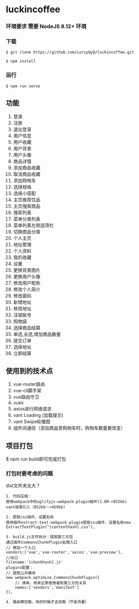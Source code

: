 # luckincoffee

### 环境要求 需要 NodeJS 8.12+ 环境

### 下载

```
$ git clone https://github.com/LurzyQyQ/luckincoffee.git

$ npm install
```

### 运行
```
$ npm run serve
```
## 功能
1. 登录  
2. 注册  
3. 退出登录  
4. 用户信息   
5. 用户收藏   
6. 用户背景    
7. 用户头像  
8. 商品详情    
9. 添加商品收藏   
10. 取消商品收藏  
11. 添加购物车  
12. 选择规格  
13. 选择小搭配  
14. 主页推荐饮品  
15. 主页搜索商品  
16. 搜索列表  
17. 菜单分类列表   
18. 菜单列表左侧选项栏  
19. 切换商品分类  
20. 个人主页  
21. 地址管理  
22. 个人资料  
23. 我的收藏  
24. 设置  
25. 更换背景图片
26. 更换用户头像
27. 修改用户昵称
28. 修改个人简介
29. 修改密码
30. 新增地址
31. 修改地址
32. 注销账号
33. 购物袋
34. 选择商品结算
35. 单选,全选,增加商品数量
36. 提交订单
37. 选择地址
38. 立即结算
  

## 使用到的技术点

1. vue-router路由  
2. vue-cli脚手架
3. vue路由守卫
4. vuex
5. axios进行网络请求    
6. vant Loading (加载提示)  
7. vant Swipe轮播图   
8. 组件间通信（添加商品至购物车时，购物车数量要改变）  

## 项目打包

$ npm run build即可完成打包

### 打包时要考虑的问题

dist文件夹太大？
``` 
1. 代码压缩：  
使用webpack中的uglifyjs-webpack-plugin插件(1.6M->852kb)  
vant按需引入（852kb－>459kb)    
```
```
2. 提取css插件，设置名称
使用插件extract-text-webpack-plugin提取css插件，设置名称new ExtractTextPlugin("[contenthash].css"),  
```
```
3. build.js文件拆分：提取第三方包  
通过插件CommonsChunkPlugin处理入口  
// 再加一个入口  
vendors:['vue','vue-router','axios','vue-preview'],  
//出口 
filename:'[chunkhash].js'  
plugins配置：  
// 提取公共模块  
new webpack.optimize.CommonsChunkPlugin({    
    // 清单，用来记录使用者和第三方的关系  
    names:['vendors','manifest']   
}),
```
```
4. 路由懒加载，用的时候才去加载（节省流量）  
```
